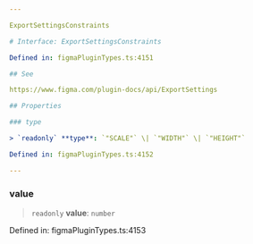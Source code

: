 ```yaml
---

ExportSettingsConstraints

# Interface: ExportSettingsConstraints

Defined in: figmaPluginTypes.ts:4151

## See

https://www.figma.com/plugin-docs/api/ExportSettings

## Properties

### type

> `readonly` **type**: `"SCALE"` \| `"WIDTH"` \| `"HEIGHT"`

Defined in: figmaPluginTypes.ts:4152

---
```


### value

> `readonly` **value**: `number`

Defined in: figmaPluginTypes.ts:4153
